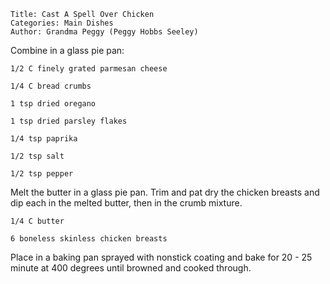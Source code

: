 ~~~ recipe-info
Title: Cast A Spell Over Chicken
Categories: Main Dishes
Author: Grandma Peggy (Peggy Hobbs Seeley)
~~~

Combine in a glass pie pan:

~~~ recipe-ingredients
1/2 C finely grated parmesan cheese

1/4 C bread crumbs

1 tsp dried oregano

1 tsp dried parsley flakes

1/4 tsp paprika

1/2 tsp salt

1/2 tsp pepper
~~~

Melt the butter in a glass pie pan. Trim and pat dry the chicken breasts and dip each in the melted
butter, then in the crumb mixture.

~~~ recipe-ingredients
1/4 C butter

6 boneless skinless chicken breasts
~~~

Place in a baking pan sprayed with nonstick coating and bake for 20 - 25 minute at 400 degrees until
browned and cooked through.
